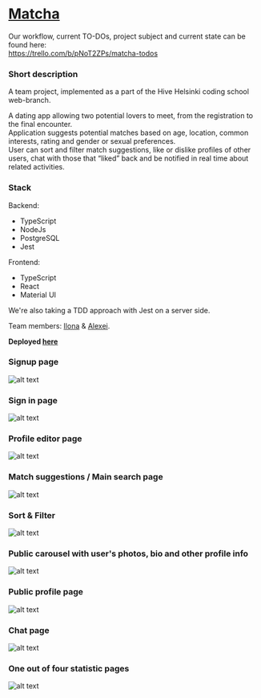 # <a href="https://matcha-client.onrender.com/">Matcha</a>
  
Our workflow, current TO-DOs, project subject and current state can be found here:  
https://trello.com/b/pNoT2ZPs/matcha-todos

### Short description  
A team project, implemented as a part of the Hive Helsinki coding school web-branch.  
  
A dating app allowing two potential lovers to meet, from the registration to the final encounter.  
Application suggests potential matches based on age, location, common interests, rating and gender or sexual preferences.  
User can sort and filter match suggestions, like or dislike profiles of other users, chat with those that “liked” back and be notified in real time about related activities.  
  
### Stack  

Backend:
- TypeScript
- NodeJs
- PostgreSQL
- Jest

Frontend:
- TypeScript
- React
- Material UI  

We're also taking a TDD approach with Jest on a server side.
  
Team members: [Ilona](https://github.com/fglsn) & [Alexei](https://github.com/alex2011576).  
  
**Deployed <a href="https://matcha-client.onrender.com/">here</a>**
### Signup page ###  
![alt text](https://github.com/fglsn/matcha/blob/master/client/screenshots/1.png?raw=true)  
  
 ### Sign in page ###  
![alt text](https://github.com/fglsn/matcha/blob/master/client/screenshots/2.png?raw=true)  

### Profile editor page ###  
![alt text](https://github.com/fglsn/matcha/blob/master/client/screenshots/3.png?raw=true)  

### Match suggestions / Main search page ###  
![alt text](https://github.com/fglsn/matcha/blob/master/client/screenshots/4.png?raw=true)  

### Sort & Filter ###  
![alt text](https://github.com/fglsn/matcha/blob/master/client/screenshots/9.png?raw=true)  
  
### Public carousel with user's photos, bio and other profile info ###  
![alt text](https://github.com/fglsn/matcha/blob/master/client/screenshots/5.png?raw=true)  

### Public profile page ###  
![alt text](https://github.com/fglsn/matcha/blob/master/client/screenshots/6.png?raw=true)  
  
### Chat page ###  
![alt text](https://github.com/fglsn/matcha/blob/master/client/screenshots/7.png?raw=true)  

### One out of four statistic pages ###  
![alt text](https://github.com/fglsn/matcha/blob/master/client/screenshots/8.png?raw=true)  

